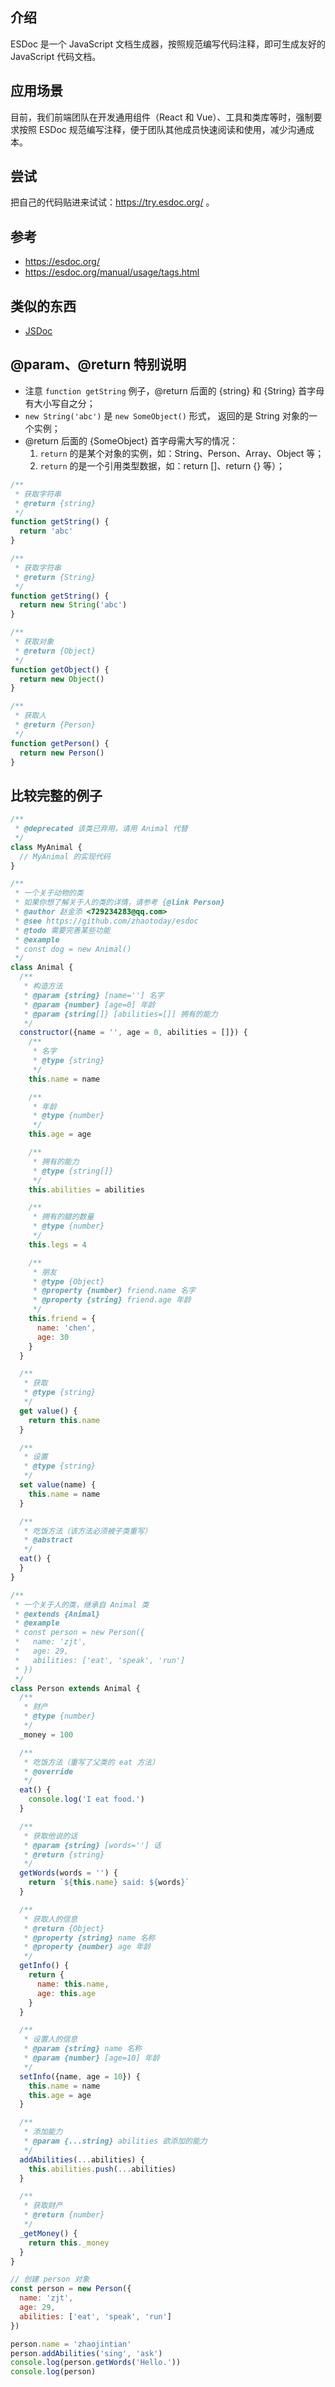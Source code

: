 ## 介绍
ESDoc 是一个 JavaScript 文档生成器，按照规范编写代码注释，即可生成友好的 JavaScript 代码文档。

## 应用场景
目前，我们前端团队在开发通用组件（React 和 Vue）、工具和类库等时，强制要求按照 ESDoc 规范编写注释，便于团队其他成员快速阅读和使用，减少沟通成本。

## 尝试
把自己的代码贴进来试试：https://try.esdoc.org/ 。

## 参考
- https://esdoc.org/
- https://esdoc.org/manual/usage/tags.html

## 类似的东西
- [JSDoc](http://usejsdoc.org/index.html)

## @param、@return 特别说明
- 注意 `function getString` 例子，@return 后面的 {string} 和 {String} 首字母有大小写自之分；
- `new String('abc')` 是 `new SomeObject()` 形式， 返回的是 String 对象的一个实例；
- @return 后面的 {SomeObject} 首字母需大写的情况：
  1. `return` 的是某个对象的实例，如：String、Person、Array、Object 等；
  2. `return` 的是一个引用类型数据，如：return []、return {} 等）；
```js
/**
 * 获取字符串
 * @return {string}
 */
function getString() {
  return 'abc'
}

/**
 * 获取字符串
 * @return {String}
 */
function getString() {
  return new String('abc')
}

/**
 * 获取对象
 * @return {Object}
 */
function getObject() {
  return new Object()
}

/**
 * 获取人
 * @return {Person}
 */
function getPerson() {
  return new Person()
}
```

## 比较完整的例子
```js
/**
 * @deprecated 该类已弃用，请用 Animal 代替
 */
class MyAnimal {
  // MyAnimal 的实现代码
}

/**
 * 一个关于动物的类
 * 如果你想了解关于人的类的详情，请参考 {@link Person}
 * @author 赵金添 <729234283@qq.com>
 * @see https://github.com/zhaotoday/esdoc
 * @todo 需要完善某些功能
 * @example
 * const dog = new Animal()
 */
class Animal {
  /**
   * 构造方法
   * @param {string} [name=''] 名字
   * @param {number} [age=0] 年龄
   * @param {string[]} [abilities=[]] 拥有的能力
   */
  constructor({name = '', age = 0, abilities = []}) {
    /**
     * 名字
     * @type {string}
     */
    this.name = name

    /**
     * 年龄
     * @type {number}
     */
    this.age = age

    /**
     * 拥有的能力
     * @type {string[]}
     */
    this.abilities = abilities

    /**
     * 拥有的腿的数量
     * @type {number}
     */
    this.legs = 4

    /**
     * 朋友
     * @type {Object}
     * @property {number} friend.name 名字
     * @property {string} friend.age 年龄
     */
    this.friend = {
      name: 'chen',
      age: 30
    }
  }

  /**
   * 获取
   * @type {string}
   */
  get value() {
    return this.name
  }

  /**
   * 设置
   * @type {string}
   */
  set value(name) {
    this.name = name
  }

  /**
   * 吃饭方法（该方法必须被子类重写）
   * @abstract
   */
  eat() {
  }
}

/**
 * 一个关于人的类，继承自 Animal 类
 * @extends {Animal}
 * @example
 * const person = new Person({
 *   name: 'zjt',
 *   age: 29,
 *   abilities: ['eat', 'speak', 'run']
 * })
 */
class Person extends Animal {
  /**
   * 财产
   * @type {number}
   */
  _money = 100

  /**
   * 吃饭方法（重写了父类的 eat 方法）
   * @override
   */
  eat() {
    console.log('I eat food.')
  }

  /**
   * 获取他说的话
   * @param {string} [words=''] 话
   * @return {string}
   */
  getWords(words = '') {
    return `${this.name} said: ${words}`
  }

  /**
   * 获取人的信息
   * @return {Object}
   * @property {string} name 名称
   * @property {number} age 年龄
   */
  getInfo() {
    return {
      name: this.name,
      age: this.age
    }
  }

  /**
   * 设置人的信息
   * @param {string} name 名称
   * @param {number} [age=10] 年龄
   */
  setInfo({name, age = 10}) {
    this.name = name
    this.age = age
  }

  /**
   * 添加能力
   * @param {...string} abilities 欲添加的能力
   */
  addAbilities(...abilities) {
    this.abilities.push(...abilities)
  }

  /**
   * 获取财产
   * @return {number}
   */
  _getMoney() {
    return this._money
  }
}

// 创建 person 对象
const person = new Person({
  name: 'zjt',
  age: 29,
  abilities: ['eat', 'speak', 'run']
})

person.name = 'zhaojintian'
person.addAbilities('sing', 'ask')
console.log(person.getWords('Hello.'))
console.log(person)
```
